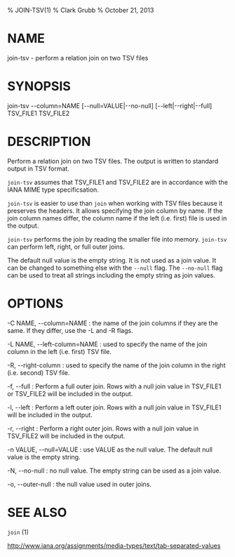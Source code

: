 % JOIN-TSV(1)
% Clark Grubb
% October 21, 2013


# NAME

join-tsv - perform a relation join on two TSV files

# SYNOPSIS

join-tsv --column=NAME [--null=VALUE|--no-null] [--left|--right|--full] TSV\_FILE1 TSV\_FILE2

# DESCRIPTION

Perform a relation join on two TSV files.  The output is written to standard output in TSV format.

`join-tsv` assumes that TSV\_FILE1 and TSV\_FILE2 are in accordance with the IANA MIME type specificsation.

`join-tsv` is easier to use than `join` when working with TSV files because it preserves the headers.  It allows specifying the join column by name.  If the join column names differ, the column name if the left (i.e. first) file is used in the output.

`join-tsv` performs the join by reading the smaller file into memory.  `join-tsv` can perform left, right, or full outer joins.

The default null value is the empty string.  It is not used as a join value.  It can be changed to something else with the `--null` flag.  The `--no-null` flag can be used to treat all strings including the empty string as join values.

# OPTIONS

-C NAME, \--column=NAME
: the name of the join columns if they are the same.  If they differ, use the -L and -R flags.

-L NAME, \--left-column=NAME
: used to specify the name of the join column in the left (i.e. first) TSV file.

-R, \--right-column
: used to specify the name of the join column in the right (i.e. second) TSV file.

-f, \--full
: Perform a full outer join.  Rows with a null join value in TSV\_FILE1 or TSV_FILE2 will be included in the output.  

-l, \--left
: Perform a left outer join.  Rows with a null join value in TSV\_FILE1 will be included in the output.

-r, \--right
: Perform a right outer join.  Rows with a null join value in TSV\_FILE2 will be included in the output.

-n VALUE, \--null=VALUE
: use VALUE as the null value.  The default null value is the empty string.

-N, \--no-null
: no null value.  The empty string can be used as a join value.

-o, \--outer-null
: the null value used in outer joins.

# SEE ALSO

`join` (1)

http://www.iana.org/assignments/media-types/text/tab-separated-values

